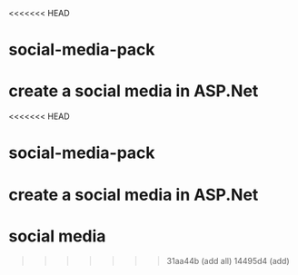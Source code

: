 <<<<<<< HEAD
# social-media-pack
create a social media in ASP.Net
=======
<<<<<<< HEAD
# social-media-pack
create a social media in ASP.Net
=======
# social media
>>>>>>> 31aa44b (add all)
>>>>>>> 14495d4 (add)
